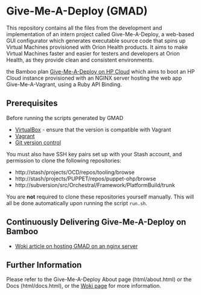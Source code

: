 Give-Me-A-Deploy (GMAD)
==
This repository contains all the files from the development and implementation of an intern project called Give-Me-A-Deploy, a web-based GUI configurator which generates executable source code that spins up Virtual Machines provisioned with Orion Health products. It aims to make Virtual Machines faster and easier for testers and developers at Orion Health, as they provide clean and consistent environments.

the Bamboo plan [Give-Me-A-Deploy on HP Cloud](http://bamboo/browse/ATT-GMAD) which aims to boot an HP Cloud instance provisioned with an NGINX server hosting the web app Give-Me-A-Vagrant, using a Ruby API Binding.

Prerequisites
--
Before running the scripts generated by GMAD

- [VirtualBox](https://www.virtualbox.org/wiki/Downloads) - ensure that the version is compatible with Vagrant
- [Vagrant](http://www.vagrantup.com/)
- [Git version control](http://git-scm.com/downloads)

You must also have SSH key pairs set up with your Stash account, and permission to clone the following repositories:

* http://stash/projects/OCD/repos/tooling/browse
* http://stash/projects/PUPPET/repos/puppet-ohp/browse
* http://subversion/src/Orchestral/Framework/PlatformBuild/trunk

You are **not** required to clone these repositories yourself manually. This will all be done automatically upon running the script ```run.sh```. 

Continuously Delivering Give-Me-A-Deploy on Bamboo
--




- [Woki article on hosting GMAD on an nginx server](http://woki/display/IntDev/Hosting+Give-Me-A-Deploy+on+an+nginx+server)

Further Information
--
Please refer to the Give-Me-A-Deploy About page (html/about.html) or the Docs (html/docs.html), or the [Woki page](http://woki/display/IntDev/Give-Me-A-Deploy) for more information.